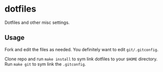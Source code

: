 # dotfiles
Dotfiles and other misc settings.

## Usage
Fork and edit the files as needed. You definitely want to edit `git/.gitconfig`.

Clone repo and run `make install` to sym link dotfiles to your `$HOME` directory. Run `make git` to sym link the `.gitconfig`.
